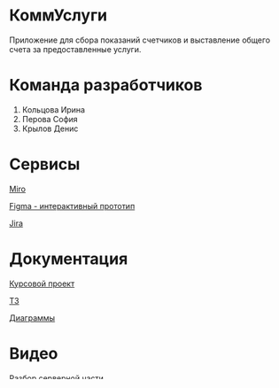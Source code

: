# КоммУслуги
Приложение для сбора показаний счетчиков и выставление общего счета за предоставленные услуги.
# Команда разработчиков
1. Кольцова Ирина
2. Перова София
3. Крылов Денис
# Сервисы
[Miro](https://miro.com/app/board/uXjVPhwKcxY=/?share_link_id=3595978674481)

[Figma - интерактивный прототип](https://www.figma.com/file/GgbEZk4ULs4jx0dbqQBhxD/Untitled?node-id=1%3A2&t=5dXsrv4S4VSqIxdC-1)

[Jira](https://tp-task-manager.atlassian.net/jira/software/projects/T12/boards/1)

# Документация
[Курсовой проект](https://github.com/SofiiaPerova/tp_1-2/blob/main/documents/%D0%9A%D1%83%D1%80%D1%81%D0%BE%D0%B2%D0%BE%D0%B9%20%D0%BF%D1%80%D0%BE%D0%B5%D0%BA%D1%82.pdf)

[ТЗ](https://github.com/SofiiaPerova/tp_1-2/blob/main/documents/%D0%A2%D0%97.docx)

[Диаграммы](https://github.com/SofiiaPerova/tp_1-2/tree/main/documents/diagrams)

# Видео
[Разбор серверной части](https://github.com/SofiiaPerova/tp_1-2/blob/main/%D0%92%D0%B8%D0%B4%D0%B5%D0%BE/Back.mp4)

[Разбор клиентской части](https://github.com/SofiiaPerova/tp_1-2/blob/main/%D0%92%D0%B8%D0%B4%D0%B5%D0%BE/Front.mp4)

[Разбор развертывания](https://github.com/SofiiaPerova/tp_1-2/blob/main/%D0%92%D0%B8%D0%B4%D0%B5%D0%BE/%D0%A0%D0%B0%D0%B7%D0%B2%D0%B5%D1%80%D1%82%D1%8B%D0%B2%D0%B0%D0%BD%D0%B8%D0%B5.mp4)

[Презентация проекта]


